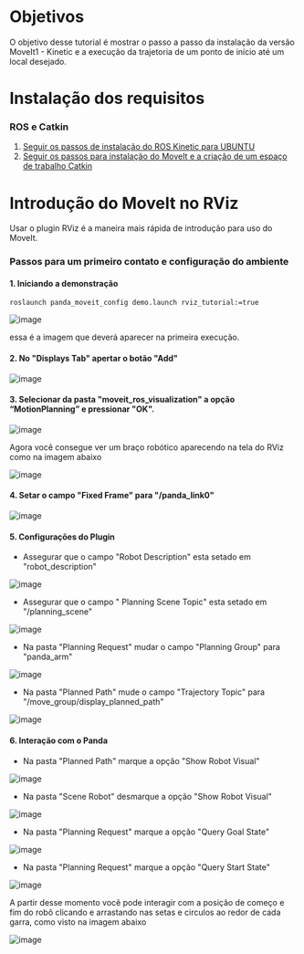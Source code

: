 # Objetivos

O objetivo desse tutorial é mostrar o passo a passo da instalação da versão MoveIt1 - Kinetic 
e a execução da trajetoria de um ponto de início até um local desejado.

# Instalação dos requisitos

### ROS e Catkin

1. [Seguir os passos de instalação do ROS Kinetic para UBUNTU](http://wiki.ros.org/kinetic/Installation/Ubuntu)
2. [Seguir os passos para instalação do MoveIt e a criação de um espaço de trabalho Catkin](http://docs.ros.org/en/kinetic/api/moveit_tutorials/html/doc/getting_started/getting_started.html)

# Introdução do MoveIt no RViz

Usar o plugin RViz é a maneira mais rápida de introdução para uso do MoveIt.

### Passos para um primeiro contato e configuração do ambiente

#### 1. Iniciando a demonstração

```shell
roslaunch panda_moveit_config demo.launch rviz_tutorial:=true
```

![image](https://user-images.githubusercontent.com/32770973/111983853-5c91bc80-8ae9-11eb-9844-afbba18186af.png)

essa é a imagem que deverá aparecer na primeira execução.

#### 2. No "Displays Tab" apertar o botão "Add"

![image](https://user-images.githubusercontent.com/32770973/111984944-c65e9600-8aea-11eb-9308-8acf3a6efdb9.png)

#### 3. Selecionar da pasta "moveit_ros_visualization" a opção “MotionPlanning” e pressionar "OK".

![image](https://user-images.githubusercontent.com/32770973/111985753-cdd26f00-8aeb-11eb-9561-199f09f7db53.png)

Agora você consegue ver um braço robótico aparecendo na tela do RViz como na imagem abaixo

![image](https://user-images.githubusercontent.com/32770973/111986089-3e798b80-8aec-11eb-8f18-f8b08b70a275.png)

#### 4. Setar o campo "Fixed Frame" para "/panda_link0"

![image](https://user-images.githubusercontent.com/32770973/111986927-4ede3600-8aed-11eb-8bfd-3861fb69f182.png)

#### 5. Configurações do Plugin

* Assegurar que o campo "Robot Description" esta setado em  "robot_description"

![image](https://user-images.githubusercontent.com/32770973/111987585-2acf2480-8aee-11eb-8797-20efd64e4ff7.png)

* Assegurar que o campo " Planning Scene Topic" esta setado em "/planning_scene"

![image](https://user-images.githubusercontent.com/32770973/111988249-032c8c00-8aef-11eb-8dcb-ebef450391e1.png)

* Na pasta "Planning Request" mudar o campo "Planning Group" para "panda_arm"

![image](https://user-images.githubusercontent.com/32770973/111988636-7d5d1080-8aef-11eb-9768-2c3be72b04ff.png)

* Na pasta "Planned Path" mude o campo "Trajectory Topic" para "/move_group/display_planned_path"

![image](https://user-images.githubusercontent.com/32770973/111989268-54894b00-8af0-11eb-9796-435c7880e4e4.png)

#### 6. Interação com o Panda

* Na pasta "Planned Path" marque a opção "Show Robot Visual"

![image](https://user-images.githubusercontent.com/32770973/111989938-2ce6b280-8af1-11eb-9265-093b922541ba.png)

* Na pasta "Scene Robot" desmarque a opção "Show Robot Visual"

![image](https://user-images.githubusercontent.com/32770973/111990236-ec3b6900-8af1-11eb-8692-1c4411674647.png)

* Na pasta "Planning Request" marque a opção "Query Goal State"

![image](https://user-images.githubusercontent.com/32770973/111991010-987d4f80-8af2-11eb-89fa-bd2d651d103b.png)

* Na pasta "Planning Request" marque a opção "Query Start State"

![image](https://user-images.githubusercontent.com/32770973/111991299-ea25da00-8af2-11eb-846e-ac03e862d86c.png)

A partir desse momento você pode interagir com a posição de começo e fim do robô clicando e arrastando nas setas
e circulos ao redor de cada garra, como visto na imagem abaixo

![image](https://user-images.githubusercontent.com/32770973/111991743-65878b80-8af3-11eb-8b34-432823b0def4.png)

